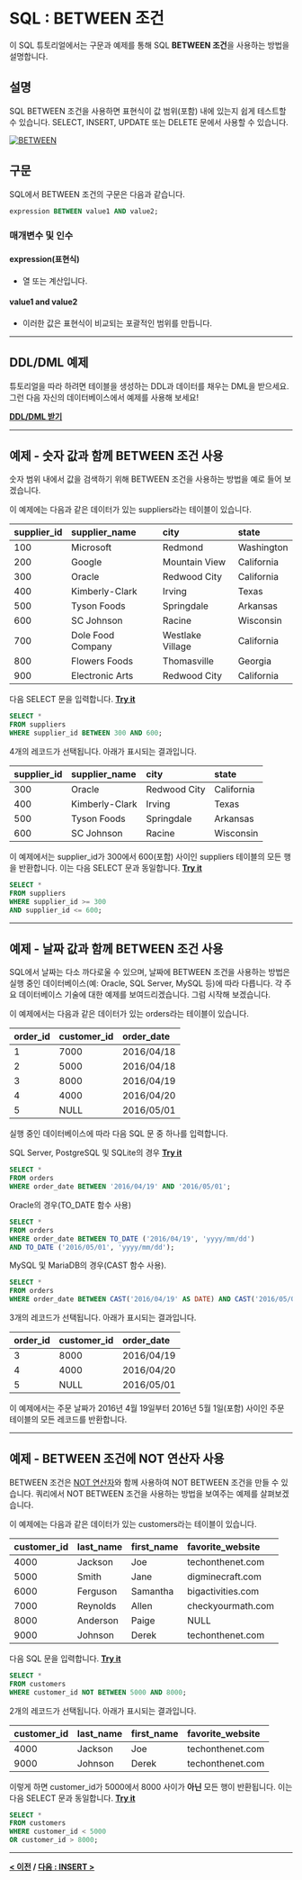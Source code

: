 # SQL : BETWEEN 조건

이 SQL 튜토리얼에서는 구문과 예제를 통해 SQL **BETWEEN 조건**을 사용하는 방법을 설명합니다.

## 설명
SQL BETWEEN 조건을 사용하면 표현식이 값 범위(포함) 내에 있는지 쉽게 테스트할 수 있습니다. SELECT, INSERT, UPDATE 또는 DELETE 문에서 사용할 수 있습니다.

[![BETWEEN](https://img.youtube.com/vi/oiOvdZudb_I/0.jpg)](https://youtu.be/oiOvdZudb_I)

## 구문
SQL에서 BETWEEN 조건의 구문은 다음과 같습니다.
```SQL
expression BETWEEN value1 AND value2;
```
### 매개변수 및 인수
#### **expression(표현식)**
- 열 또는 계산입니다.
#### **value1 and value2**
- 이러한 값은 표현식이 비교되는 포괄적인 범위를 만듭니다.

---
## DDL/DML 예제
튜토리얼을 따라 하려면 테이블을 생성하는 DDL과 데이터를 채우는 DML을 받으세요. 그런 다음 자신의 데이터베이스에서 예제를 사용해 보세요!

**[DDL/DML 받기](https://www.techonthenet.com/sql/between_ddl.php)**

---
## 예제 - 숫자 값과 함께 BETWEEN 조건 사용
숫자 범위 내에서 값을 검색하기 위해 BETWEEN 조건을 사용하는 방법을 예로 들어 보겠습니다.

이 예제에는 다음과 같은 데이터가 있는 suppliers라는 테이블이 있습니다.

| supplier_id | supplier_name     | city             | state      |
| :---------- | :---------------- | :--------------- | :--------- |
| 100         | Microsoft         | Redmond          | Washington |
| 200         | Google            | Mountain View    | California |
| 300         | Oracle            | Redwood City     | California |
| 400         | Kimberly-Clark    | Irving           | Texas      |
| 500         | Tyson Foods       | Springdale       | Arkansas   |
| 600         | SC Johnson        | Racine           | Wisconsin  |
| 700         | Dole Food Company | Westlake Village | California |
| 800         | Flowers Foods     | Thomasville      | Georgia    |
| 900         | Electronic Arts   | Redwood City     | California |

다음 SELECT 문을 입력합니다. **[Try it](https://www.techonthenet.com/sql/joins_try_sql.php)**
```SQL
SELECT *
FROM suppliers
WHERE supplier_id BETWEEN 300 AND 600;
```
4개의 레코드가 선택됩니다. 아래가 표시되는 결과입니다.

| supplier_id | supplier_name  | city         | state      |
| :---------- | :------------- | :----------- | :--------- |
| 300         | Oracle         | Redwood City | California |
| 400         | Kimberly-Clark | Irving       | Texas      |
| 500         | Tyson Foods    | Springdale   | Arkansas   |
| 600         | SC Johnson     | Racine       | Wisconsin  |

이 예제에서는 supplier_id가 300에서 600(포함) 사이인 suppliers 테이블의 모든 행을 반환합니다. 이는 다음 SELECT 문과 동일합니다. **[Try it](https://www.techonthenet.com/sql/joins_try_sql.php)**
```SQL
SELECT *
FROM suppliers
WHERE supplier_id >= 300
AND supplier_id <= 600;
```

---
## 예제 - 날짜 값과 함께 BETWEEN 조건 사용
SQL에서 날짜는 다소 까다로울 수 있으며, 날짜에 BETWEEN 조건을 사용하는 방법은 실행 중인 데이터베이스(예: Oracle, SQL Server, MySQL 등)에 따라 다릅니다. 각 주요 데이터베이스 기술에 대한 예제를 보여드리겠습니다. 그럼 시작해 보겠습니다.

이 예제에서는 다음과 같은 데이터가 있는 orders라는 테이블이 있습니다.

| order_id | customer_id | order_date |
| :------- | :---------- | :--------- |
| 1        | 7000        | 2016/04/18 |
| 2        | 5000        | 2016/04/18 |
| 3        | 8000        | 2016/04/19 |
| 4        | 4000        | 2016/04/20 |
| 5        | NULL        | 2016/05/01 |

실행 중인 데이터베이스에 따라 다음 SQL 문 중 하나를 입력합니다.

SQL Server, PostgreSQL 및 SQLite의 경우 **[Try it](https://www.techonthenet.com/sql/joins_try_sql.php)**
```SQL
SELECT *
FROM orders
WHERE order_date BETWEEN '2016/04/19' AND '2016/05/01';
```
Oracle의 경우(TO_DATE 함수 사용)
```SQL
SELECT *
FROM orders
WHERE order_date BETWEEN TO_DATE ('2016/04/19', 'yyyy/mm/dd')
AND TO_DATE ('2016/05/01', 'yyyy/mm/dd');
```
MySQL 및 MariaDB의 경우(CAST 함수 사용).
```SQL
SELECT *
FROM orders
WHERE order_date BETWEEN CAST('2016/04/19' AS DATE) AND CAST('2016/05/01' AS DATE);
```
3개의 레코드가 선택됩니다. 아래가 표시되는 결과입니다.

| order_id | customer_id | order_date |
| :------- | :---------- | :--------- |
| 3        | 8000        | 2016/04/19 |
| 4        | 4000        | 2016/04/20 |
| 5        | NULL        | 2016/05/01 |

이 예제에서는 주문 날짜가 2016년 4월 19일부터 2016년 5월 1일(포함) 사이인 주문 테이블의 모든 레코드를 반환합니다.

---
## 예제 - BETWEEN 조건에 NOT 연산자 사용
BETWEEN 조건은 [NOT 연산자](NOT.md)와 함께 사용하여 NOT BETWEEN 조건을 만들 수 있습니다. 쿼리에서 NOT BETWEEN 조건을 사용하는 방법을 보여주는 예제를 살펴보겠습니다.

이 예제에는 다음과 같은 데이터가 있는 customers라는 테이블이 있습니다.

| customer_id | last_name | first_name | favorite_website  |
| :---------- | :-------- | :--------- | :---------------- |
| 4000        | Jackson   | Joe        | techonthenet.com  |
| 5000        | Smith     | Jane       | digminecraft.com  |
| 6000        | Ferguson  | Samantha   | bigactivities.com |
| 7000        | Reynolds  | Allen      | checkyourmath.com |
| 8000        | Anderson  | Paige      | NULL              |
| 9000        | Johnson   | Derek      | techonthenet.com  |

다음 SQL 문을 입력합니다. **[Try it](https://www.techonthenet.com/sql/joins_try_sql.php)**
```SQL
SELECT *
FROM customers
WHERE customer_id NOT BETWEEN 5000 AND 8000;
```
2개의 레코드가 선택됩니다. 아래가 표시되는 결과입니다.

| customer_id | last_name | first_name | favorite_website |
| :---------- | :-------- | :--------- | :--------------- |
| 4000        | Jackson   | Joe        | techonthenet.com |
| 9000        | Johnson   | Derek      | techonthenet.com |

이렇게 하면 customer_id가 5000에서 8000 사이가 **아닌** 모든 행이 반환됩니다. 이는 다음 SELECT 문과 동일합니다. **[Try it](https://www.techonthenet.com/sql/joins_try_sql.php)**
```SQL
SELECT *
FROM customers
WHERE customer_id < 5000
OR customer_id > 8000;
```

---
**[< 이전](JOINS.md) / [다음 : INSERT >](INSERT.md)**